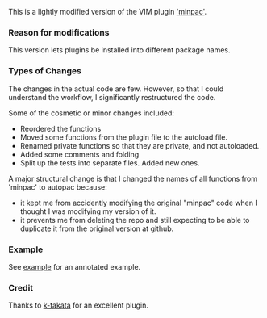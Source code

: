 This is a lightly modified version of the VIM plugin ['minpac'](https://github.com/k-takata/minpac).


### Reason for modifications

This version lets plugins be installed into different package names.

### Types of Changes

The changes in the actual code are few. However, so that I could
understand the workflow, I significantly restructured the code.

Some of the cosmetic or minor changes included:

* Reordered the functions
* Moved some functions from the plugin file to the autoload file.
* Renamed private functions so that they are private, and not autoloaded.
* Added some comments and folding
* Split up the tests into separate files. Added new ones.

A major structural change is that I changed the names of all functions from 'minpac' to autopac because:

* it kept me from accidently modifying the original "minpac" code when I thought I was modifying my version of it.
* it prevents me from deleting the repo and still expecting to be able to duplicate it from the original version at github.

### Example
See [example](example/myplugins.vim) for an annotated example.

### Credit
Thanks to [k-takata](https://github.com/k-takata) for an excellent plugin.
